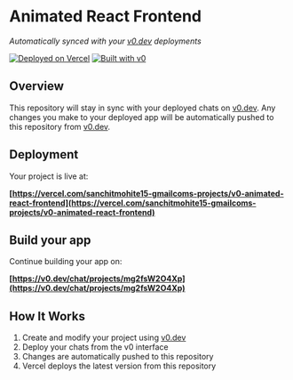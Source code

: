 # Animated React Frontend

*Automatically synced with your [v0.dev](https://v0.dev) deployments*

[![Deployed on Vercel](https://img.shields.io/badge/Deployed%20on-Vercel-black?style=for-the-badge&logo=vercel)](https://vercel.com/sanchitmohite15-gmailcoms-projects/v0-animated-react-frontend)
[![Built with v0](https://img.shields.io/badge/Built%20with-v0.dev-black?style=for-the-badge)](https://v0.dev/chat/projects/mg2fsW2O4Xp)

## Overview

This repository will stay in sync with your deployed chats on [v0.dev](https://v0.dev).
Any changes you make to your deployed app will be automatically pushed to this repository from [v0.dev](https://v0.dev).

## Deployment

Your project is live at:

**[https://vercel.com/sanchitmohite15-gmailcoms-projects/v0-animated-react-frontend](https://vercel.com/sanchitmohite15-gmailcoms-projects/v0-animated-react-frontend)**

## Build your app

Continue building your app on:

**[https://v0.dev/chat/projects/mg2fsW2O4Xp](https://v0.dev/chat/projects/mg2fsW2O4Xp)**

## How It Works

1. Create and modify your project using [v0.dev](https://v0.dev)
2. Deploy your chats from the v0 interface
3. Changes are automatically pushed to this repository
4. Vercel deploys the latest version from this repository
